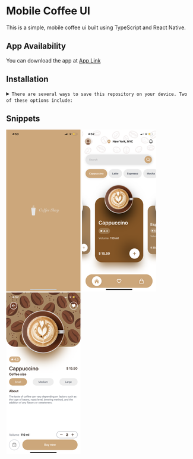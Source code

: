 # Mobile Coffee UI

This is a simple, mobile coffee ui built using TypeScript and React Native.

## App Availability

You can download the app at [App Link](https://expo.dev/@carrot_28/mobile-coffee-ui)

## Installation

<details>
<summary>
  <code>There are several ways to save this repository on your device. Two of these options include:</code>
</summary>

-   [Downloading repository as ZIP](https://github.com/carrot2803/Mobile-Coffee-Ui/archive/refs/heads/master.zip)
-   Running the following command in a terminal, provided the [GitHub CLI](https://cli.github.com/) has been previously installed:

```sh
git clone https://github.com/carrot2803/Mobile-Coffee-Ui.git
```

<code>Install React and dependencies: </code>

Run the following command to install the required dependencies:

```sh
npm i
```

Run the app: Connect your device or emulator, and run the following command to launch the app:

```sh
npm start
```

</details>

## Snippets

![Screenshot 1](assets/screenshots/screenshot1.png)
![Screenshot 2](assets/screenshots/screenshot2.png)
![Screenshot 3](assets/screenshots/screenshot3.png)
